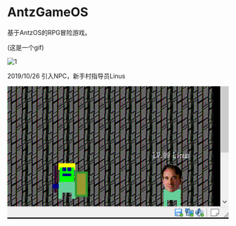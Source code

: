 # AntzGameOS

基于AntzOS的RPG冒险游戏。

(这是一个gif)

![1](screen/VID_20191019_173937.gif)

2019/10/26 引入NPC，新手村指导员Linus

![2](screen/linus.png)